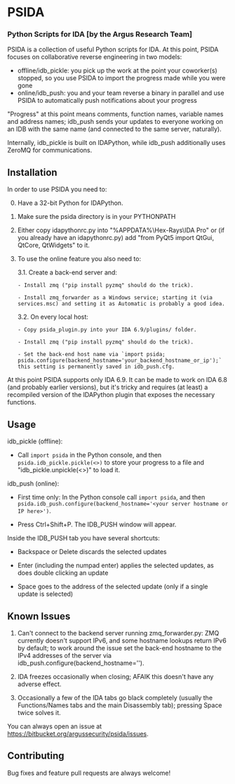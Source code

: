 PSIDA
=========
### Python Scripts for IDA [by the Argus Research Team]

PSIDA is a collection of useful Python scripts for IDA.
At this point, PSIDA focuses on collaborative reverse engineering in two models:
 - offline/idb_pickle: you pick up the work at the point your coworker(s) stopped, so you use PSIDA to import the progress made while you were gone
 - online/idb_push: you and your team reverse a binary in parallel and use PSIDA to automatically push notifications about your progress

"Progress" at this point means comments, function names, variable names and address names; idb_push sends your updates to everyone working on an IDB with the same name (and connected to the same server, naturally).
 
Internally, idb_pickle is built on IDAPython, while idb_push additionally uses ZeroMQ for communications.


Installation
------------
In order to use PSIDA you need to:

0. Have a 32-bit Python for IDAPython.

1. Make sure the psida directory is in your PYTHONPATH

2. Either copy idapythonrc.py into "%APPDATA%\Hex-Rays\IDA Pro" or (if you already have an idapythonrc.py) add "from PyQt5 import QtGui, QtCore, QtWidgets" to it.

3. To use the online feature you also need to:

    3.1. Create a back-end server and:

       - Install zmq ("pip install pyzmq" should do the trick).

       - Install zmq_forwarder as a Windows service; starting it (via services.msc) and setting it as Automatic is probably a good idea.

    3.2. On every local host:

       - Copy psida_plugin.py into your IDA 6.9/plugins/ folder.

       - Install zmq ("pip install pyzmq" should do the trick).
        
       - Set the back-end host name via `import psida; psida.configure(backend_hostname='your_backend_hostname_or_ip');` this setting is permanently saved in idb_push.cfg.


At this point PSIDA supports only IDA 6.9. It can be made to work on IDA 6.8 (and probably earlier versions), but it's tricky and requires (at least) a recompiled version of the IDAPython plugin that exposes the necessary functions.



Usage
------------
idb_pickle (offline): 

 - Call `import psida` in the Python console, and then `psida.idb_pickle.pickle(<>)` to store your progress to a file and "idb_pickle.unpickle(<>)" to load it.

idb_push (online): 

 - First time only: In the Python console call `import psida`, and then `psida.idb_push.configure(backend_hostname='<your server hostname or IP here>')`.

 - Press Ctrl+Shift+P. The IDB_PUSH window will appear.

Inside the IDB_PUSH tab you have several shortcuts:

 - Backspace or Delete discards the selected updates

 - Enter (including the numpad enter) applies the selected updates, as does double clicking an update

 - Space goes to the address of the selected update (only if a single update is selected)



Known Issues
------------
1. Can't connect to the backend server running zmq_forwarder.py: ZMQ currently doesn't support IPv6, and some hostname lookups return IPv6 by default; to work around the issue set the back-end hostname to the IPv4 addresses of the server via idb_push.configure(backend_hostname='<your backend IP>').

2. IDA freezes occasionally when closing; AFAIK this doesn't have any adverse effect.

3. Occasionally a few of the IDA tabs go black completely (usually the Functions/Names tabs and the main Disassembly tab); pressing Space twice solves it.


You can always open an issue at https://bitbucket.org/argussecurity/psida/issues.


Contributing
------------
Bug fixes and feature pull requests are always welcome!
